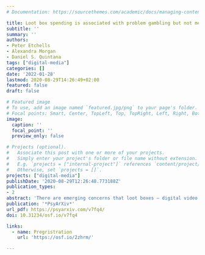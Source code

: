 ```yaml
---
# Documentation: https://sourcethemes.com/academic/docs/managing-content/

title: Loot box spending is associated with problem gambling but not mental wellbeing
subtitle: ''
summary: ''
authors:
- Peter Etchells
- Alexandra Morgan
- Daniel S. Quintana
tags: ["digital-media"]
categories: []
date: '2022-01-28'
lastmod: 2020-08-29T14:26:49+02:00
featured: false
draft: false

# Featured image
# To use, add an image named `featured.jpg/png` to your page's folder.
# Focal points: Smart, Center, TopLeft, Top, TopRight, Left, Right, BottomLeft, Bottom, BottomRight.
image:
  caption: ''
  focal_point: ''
  preview_only: false

# Projects (optional).
#   Associate this post with one or more of your projects.
#   Simply enter your project's folder or file name without extension.
#   E.g. `projects = ["internal-project"]` references `content/project/deep-learning/index.md`.
#   Otherwise, set `projects = []`.
projects: ["digital-media"]
publishDate: '2020-08-29T12:26:48.773188Z'
publication_types:
- 2
abstract: 'There are emerging concerns that loot boxes – digital video game items that can be purchased for a chance at randomised rewards – are associated with problematic gambling behaviours and, in turn, are potentially harmful. Current research suggests consistent correlations between loot box spending and problematic gambling symptomology, however little research has looked at relationships with mental wellbeing. Here, we used a Bayesian hypothesis testing framework to assess the relative strength of evidence for relationships between loot box spending, excessive gaming, problem gambling, mental wellbeing and psychological distress. 2,728 participants who reported playing games containing loot box mechanics in the past month answered a survey assessing the above measures, as well as other forms of digital spending. The results showed extremely strong evidence for a positive correlation between loot box spending and problem gambling; however there was no evidence to suggest relationships between such spending and mental wellbeing or psychological distress. Exploratory results suggested that individuals who spend money on loot boxes also spend more across a range of digital purchases generally. The findings highlight an urgent need to understand what constitutes harm when considering loot box spending effects, and provide further context for discussions regarding how best to regulate such mechanisms.'
publication: '*PsyArXiv*'
url_pdf: https://psyarxiv.com/v7fq4/
doi: 10.31234/osf.io/v7fq4

links:
  - name: Pregristration
    url: 'https://osf.io/2zhrm/'

---
```

